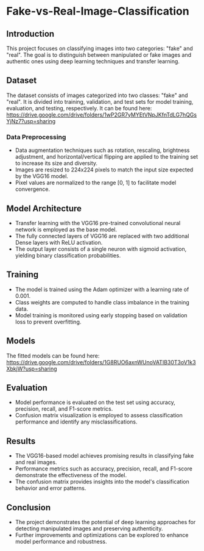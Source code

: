 # Fake-vs-Real-Image-Classification

## Introduction

This project focuses on classifying images into two categories: "fake" and "real". The goal is to distinguish between manipulated or fake images and authentic ones using deep learning techniques and transfer learning.

## Dataset

The dataset consists of images categorized into two classes: "fake" and "real". It is divided into training, validation, and test sets for model training, evaluation, and testing, respectively. It can be found here: https://drive.google.com/drive/folders/1wP2GR7yMYEtVNpJKfnTdLG7hQGsYjNz7?usp=sharing

### Data Preprocessing

- Data augmentation techniques such as rotation, rescaling, brightness adjustment, and horizontal/vertical flipping are applied to the training set to increase its size and diversity.
- Images are resized to 224x224 pixels to match the input size expected by the VGG16 model.
- Pixel values are normalized to the range [0, 1] to facilitate model convergence.

## Model Architecture

- Transfer learning with the VGG16 pre-trained convolutional neural network is employed as the base model.
- The fully connected layers of VGG16 are replaced with two additional Dense layers with ReLU activation.
- The output layer consists of a single neuron with sigmoid activation, yielding binary classification probabilities.

## Training

- The model is trained using the Adam optimizer with a learning rate of 0.001.
- Class weights are computed to handle class imbalance in the training data.
- Model training is monitored using early stopping based on validation loss to prevent overfitting.

## Models
The fitted models can be found here: https://drive.google.com/drive/folders/1G8RUO6axnWUnoVATIB30T3oV1k3XbkjW?usp=sharing

## Evaluation

- Model performance is evaluated on the test set using accuracy, precision, recall, and F1-score metrics.
- Confusion matrix visualization is employed to assess classification performance and identify any misclassifications.

## Results

- The VGG16-based model achieves promising results in classifying fake and real images.
- Performance metrics such as accuracy, precision, recall, and F1-score demonstrate the effectiveness of the model.
- The confusion matrix provides insights into the model's classification behavior and error patterns.

## Conclusion

- The project demonstrates the potential of deep learning approaches for detecting manipulated images and preserving authenticity.
- Further improvements and optimizations can be explored to enhance model performance and robustness.
